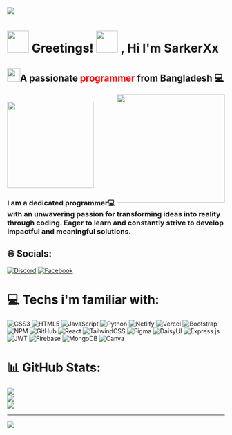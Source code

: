 <div>
 <img src="https://camo.githubusercontent.com/4fa9a5bdefafee7e59ad2086429306dfc0c902d0db4d2d1fdfb534b1767d9f62/68747470733a2f2f646576656c6f706572732e67697068792e636f6d2f6272616e63682f6d61737465722f7374617469632f6170692d35313264333663303936363236383237313731303861333862626235633537642e676966">

<h1 >
  <img width="50px" src="https://camo.githubusercontent.com/beb64ff21c883e318e4f5db5231c2ba4175705bea1c9249e82a41ab375db4f75/68747470733a2f2f6d65646961322e67697068792e636f6d2f6d656469612f51737347456d706b79454f684243623765312f67697068792e6769663f6369643d656366303565343761306e336769316266716e74716d6f62386739616964316f796a327772336473336d67373030626c267269643d67697068792e676966">
  Greetings! <img width="50px" src="https://gifdb.com/images/high/cute-wave-emoji-hand-59s88kk0zj3xho40.webp">
  , Hi    I'm SarkerXx
 </h1>
 <h2><img width="30px" src="https://i.ibb.co/W59TkzM/red.png">A passionate <span style="color:red">programmer</span> from Bangladesh 💻 </h2>
 </div>


<img align="right" width="250" src="https://i.pinimg.com/originals/3f/7e/4e/3f7e4eff7c96e9fe4b8b4b1ff3f7bdb5.gif">

<br/>
  <img  width="200px" src="https://www.pngmart.com/files/21/About-Me-Transparent-PNG.png"> 
<h3>
 I am a dedicated programmer💻 with an unwavering passion for transforming ideas into reality through coding. Eager to learn and constantly strive to develop impactful and meaningful solutions.

## 🌐 Socials:
[![Discord](https://img.shields.io/badge/Discord-%237289DA.svg?logo=discord&logoColor=white)](https://discord.gg/#3303) [![Facebook](https://img.shields.io/badge/Facebook-%231877F2.svg?logo=Facebook&logoColor=white)](https://facebook.com/shiyamsarker) 
</div>

# 💻 Techs i'm familiar with:
![CSS3](https://img.shields.io/badge/css3-%231572B6.svg?style=for-the-badge&logo=css3&logoColor=white) ![HTML5](https://img.shields.io/badge/html5-%23E34F26.svg?style=for-the-badge&logo=html5&logoColor=white) ![JavaScript](https://img.shields.io/badge/javascript-%23323330.svg?style=for-the-badge&logo=javascript&logoColor=%23F7DF1E) ![Python](https://img.shields.io/badge/python-3670A0?style=for-the-badge&logo=python&logoColor=ffdd54) ![Netlify](https://img.shields.io/badge/netlify-%23000000.svg?style=for-the-badge&logo=netlify&logoColor=#00C7B7) ![Vercel](https://img.shields.io/badge/vercel-%23000000.svg?style=for-the-badge&logo=vercel&logoColor=white) ![Bootstrap](https://img.shields.io/badge/bootstrap-%23563D7C.svg?style=for-the-badge&logo=bootstrap&logoColor=white) ![NPM](https://img.shields.io/badge/NPM-%23000000.svg?style=for-the-badge&logo=npm&logoColor=white) ![GitHub](https://img.shields.io/badge/GitHub-%23121011.svg?style=for-the-badge&logo=github&logoColor=white) ![React](https://img.shields.io/badge/react-%2320232a.svg?style=for-the-badge&logo=react&logoColor=%2361DAFB) ![TailwindCSS](https://img.shields.io/badge/tailwindcss-%2338B2AC.svg?style=for-the-badge&logo=tailwind-css&logoColor=white) 	![Figma](https://img.shields.io/badge/figma-%23F24E1E.svg?style=for-the-badge&logo=figma&logoColor=white) ![DaisyUI](https://img.shields.io/badge/daisyui-5A0EF8?style=for-the-badge&logo=daisyui&logoColor=white) ![Express.js](https://img.shields.io/badge/express.js-%23404d59.svg?style=for-the-badge&logo=express&logoColor=%2361DAFB) ![JWT](https://img.shields.io/badge/JWT-black?style=for-the-badge&logo=JSON%20web%20tokens) ![Firebase](https://img.shields.io/badge/Firebase-039BE5?style=for-the-badge&logo=Firebase&logoColor=white) ![MongoDB](https://img.shields.io/badge/MongoDB-%234ea94b.svg?style=for-the-badge&logo=mongodb&logoColor=white) ![Canva](https://img.shields.io/badge/Canva-%2300C4CC.svg?style=for-the-badge&logo=Canva&logoColor=white)
# 📊 GitHub Stats:
![](https://github-readme-stats.vercel.app/api?username=shiyam-sarker10&theme=merko&hide_border=false&include_all_commits=false&count_private=false)<br/>
![](https://github-readme-streak-stats.herokuapp.com/?user=shiyam-sarker10&theme=merko&hide_border=false)<br/>
![](https://github-readme-stats.vercel.app/api/top-langs/?username=shiyam-sarker10&theme=merko&hide_border=false&include_all_commits=false&count_private=false&layout=compact)



---
[![](https://visitcount.itsvg.in/api?id=shiyam-sarker10&icon=2&color=3)](https://visitcount.itsvg.in)

<!-- Proudly created with GPRM ( https://gprm.itsvg.in ) -->
